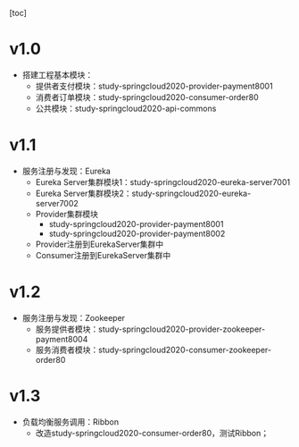 [toc]

# v1.0
- 搭建工程基本模块：
  - 提供者支付模块：study-springcloud2020-provider-payment8001
  - 消费者订单模块：study-springcloud2020-consumer-order80
  - 公共模块：study-springcloud2020-api-commons

# v1.1
- 服务注册与发现：Eureka
  - Eureka Server集群模块1：study-springcloud2020-eureka-server7001
  - Eureka Server集群模块2：study-springcloud2020-eureka-server7002
  - Provider集群模块
    - study-springcloud2020-provider-payment8001
    - study-springcloud2020-provider-payment8002
  - Provider注册到EurekaServer集群中
  - Consumer注册到EurekaServer集群中
  
# v1.2
- 服务注册与发现：Zookeeper
  - 服务提供者模块：study-springcloud2020-provider-zookeeper-payment8004
  - 服务消费者模块：study-springcloud2020-consumer-zookeeper-order80
  
 # v1.3
 - 负载均衡服务调用：Ribbon 
   - 改造study-springcloud2020-consumer-order80，测试Ribbon；